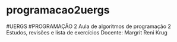 # programacao2uergs

#UERGS
#PROGRAMAÇÃO 2
Aula de algoritmos de programação 2
Estudos, revisões e lista de exercícios
Docente: Margrit Reni Krug
